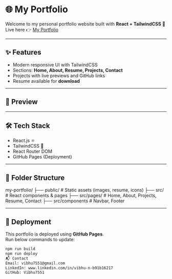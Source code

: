 # 🌐 My Portfolio

Welcome to my personal portfolio website built with **React + TailwindCSS** 🚀  
Live here 👉 [My Portfolio](https://vibhu7551.github.io/my-portfolio/)

---

## ✨ Features
- Modern responsive UI with TailwindCSS  
- Sections: **Home, About, Resume, Projects, Contact**  
- Projects with live previews and GitHub links  
- Resume available for **download**  

---

## 📸 Preview


---

## 🛠 Tech Stack
- React.js ⚛️  
- TailwindCSS 🎨  
- React Router DOM  
- GitHub Pages (Deployment)  

---

## 📂 Folder Structure
my-portfolio/
├── public/ # Static assets (images, resume, icons)
├── src/ # React components & pages
├── src/pages/ # Home, About, Projects, Resume, Contact
├── src/components # Navbar, Footer

---

## 🚀 Deployment
This portfolio is deployed using **GitHub Pages**.  
Run below commands to update:

```bash
npm run build
npm run deploy
📬 Contact
Email: vibhu7551@gmail.com
LinkedIn: www.linkedin.com/in/vibhu-n-b91b16217
GitHub: Vibhu7551
